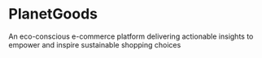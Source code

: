 # PlanetGoods
An eco-conscious e-commerce platform delivering actionable insights to empower and inspire sustainable shopping choices

